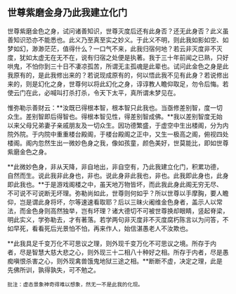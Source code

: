 ##  世尊紫磨金身乃此我建立化门

世尊紫磨金色之身，试问诸善知识，世尊灭度后还有此身否？还无此身否？此义虽善知识恐亦不能悉也。此义乃至真至实之妙义。于此义不明，则此我如影如空、如梦如幻，渺渺茫茫，值得什么？一口气不来，此我归宿何地？若云非灭度非不灭度，犹如太虚无在无不在，说有归宿之处便是执著。我于三十年前闻之已熟，只好哄鬼，不怕你到三十日不凄凉孤苦，所谓无主孤魂是此辈也。试问此金色之身是此我原有的，是此我修出来的？若说现成原有的，何以悟此我不见有此身？若说修出来的，则是幻化之身，世尊何以将此幻化之身，谆谆教人瞻仰取足，勿令后悔。若使云门在此，必喊叫打杀打杀，令天下太平，真所谓未梦见在。

惟弥勒示善财云：**汝既已得根本智，根本智只此我也。当亟修差别智，度一切众生。差别智即后得智也。得根本智见性，得差别智成佛。**我以差别智度无始以来父母兄弟妻子亲戚朋友及一切众生。因功德繁盛，于虚空中生出楼阁，分为内院外院。于内院中重重楼台殿阁，于楼台殿阁之正中，又生一极高之阁，俯视四处楼阁。阁内忽然生出一微妙色身之我，像如孩童，颜色美好，世莫能比，即如世尊紫磨金色之身。

**此微妙色身，非从天降，非自地出，非自空有，乃此我建立化门，积累功德，自然而生。说此我非此身也，非也。说此身非此我也，非也。此我即此身也，此身即此我也。**于是游戏阁楼之中，虽天地万物皆坏，而此我此身此阁无穷无尽、不可说不可说断无坏理。弥勒尚如此，世尊则何如乎？所以世尊以手摩胸，要人瞻仰，岂是谓此身将坏，尔等速速看取耶？后以三昧火阇维金色身者，盖示人以常法，而金色身则高然独举，岂有坏理？诸大德切不可被世尊换却眼睛，竖起脊梁，明此实义，学弥勒去，才有著落。若学两句非灭度非不灭度腐朽陈言以为问答，不如早死，看看死后光景怕不怕，再来作人，始信湛愚老人不汝欺也。

**此我具足千变万化不可思议之理，则外现千变万化不可思议之境。所存于内者，尽是智慧大慈大悲之心，则外现三十二相八十种好之相。所存于内者，尽是愚痴嗔恨杀害之心，则外现禽兽饿鬼地狱三途之相。**断断不虚，决定之理，此是先佛所训，孰得孰失，可不勉之。

```xu
批注：虚态景象神奇得难以想象，然无一不是此我的化现。
```
